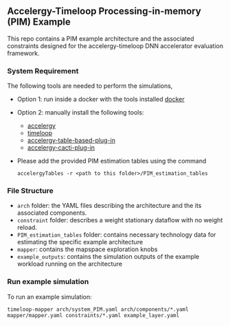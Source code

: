 Accelergy-Timeloop Processing-in-memory (PIM) Example
------------------------------
This repo contains a PIM example architecture and the associated constraints designed for the accelergy-timeloop
DNN accelerator evaluation framework.

### System Requirement
The following tools are needed to perform the simulations, 
- Option 1: run inside a docker with the tools installed [docker](https://github.com/Accelergy-Project/accelergy-timeloop-infrastructure)
- Option 2: manually install the following tools:
    - [accelergy](https://github.com/Accelergy-Project/accelergy)
    - [timeloop](https://github.com/NVlabs/timeloop)
    - [accelergy-table-based-plug-in](https://github.com/Accelergy-Project/accelergy-table-based-plug-ins)
    - [accelergy-cacti-plug-in](https://github.com/Accelergy-Project/accelergy-cacti-plug-in)
- Please add the provided PIM estimation tables using the command

  ```
  accelergyTables -r <path to this folder>/PIM_estimation_tables
  ```

### File Structure
- `arch` folder: the YAML files describing the architecture and the its associated components.
- `constraint` folder: describes a weight stationary dataflow with no weight reload.
- `PIM_estimation_tables` folder: contains necessary technology data for estimating the specific example architecture
- `mapper`: contains the mapspace exploration knobs
- `example_outputs`: contains the simulation outputs of the example workload running on the architecture

### Run example simulation
To run an example simulation:
```
timeloop-mapper arch/system_PIM.yaml arch/components/*.yaml mapper/mapper.yaml constraints/*.yaml example_layer.yaml
```
